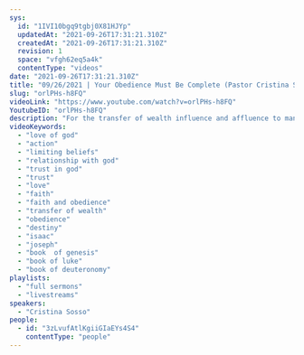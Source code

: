 ```yaml
---
sys:
  id: "1IVI10bgq9tgbj0X81HJYp"
  updatedAt: "2021-09-26T17:31:21.310Z"
  createdAt: "2021-09-26T17:31:21.310Z"
  revision: 1
  space: "vfgh62eq5a4k"
  contentType: "videos"
date: "2021-09-26T17:31:21.310Z"
title: "09/26/2021 | Your Obedience Must Be Complete (Pastor Cristina Sosso)"
slug: "orlPHs-h8FQ"
videoLink: "https://www.youtube.com/watch?v=orlPHs-h8FQ"
YoutubeID: "orlPHs-h8FQ"
description: "For the transfer of wealth influence and affluence to manifest in your life your obedience needs to be complete. All of those little responsibilities and instructions are important. The reason why the apostles didn't struggle to heal the sick and perform miracles was because their obedience was complete. In the same way we do not obey based on what we see or what you manifest. You do it based on what the Spirit of the Lord is saying. This sermon was delivered by Pastor Cris Sosso at Freedom Fellowship Church International on September 26, 2021."
videoKeywords:
  - "love of god"
  - "action"
  - "limiting beliefs"
  - "relationship with god"
  - "trust in god"
  - "trust"
  - "love"
  - "faith"
  - "faith and obedience"
  - "transfer of wealth"
  - "obedience"
  - "destiny"
  - "isaac"
  - "joseph"
  - "book  of genesis"
  - "book of luke"
  - "book of deuteronomy"
playlists:
  - "full sermons"
  - "livestreams"
speakers:
  - "Cristina Sosso"
people:
  - id: "3zLvufAtlKgiiGIaEYs4S4"
    contentType: "people"
---
```

